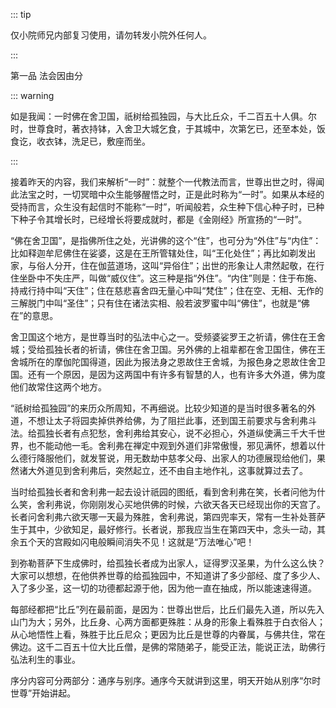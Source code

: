 ::: tip

仅小院师兄内部复习使用，请勿转发小院外任何人。

:::

第一品 法会因由分

::: warning

​       如是我闻：一时佛在舍卫国，祇树给孤独园，与大比丘众，千二百五十人俱。尔时，世尊食时，著衣持钵，入舍卫大城乞食，于其城中，次第乞已，还至本处，饭食讫，收衣钵，洗足已，敷座而坐。

:::

​          接着昨天的内容，我们来解析“一时”：就整个一代教法而言，世尊出世之时，得闻此法宝之时，一切冥暗中众生能够醒悟之时，正是此时称为“一时”。如果从本经的受持而言，众生没有起信时不能称“一时”，听闻般若，众生种下信心种子时，已种下种子令其增长时，已经增长将要成就时，都是《金刚经》所宣扬的“一时”。

​         “佛在舍卫国”，是指佛所住之处，光讲佛的这个“住”，也可分为“外住”与“内住”：比如释迦牟尼佛住在娑婆，这是在王所管辖处住，叫“王化处住”；再比如剃发出家，与俗人分开，住在伽蓝道场，这叫“异俗住”；出世的形象让人肃然起敬，在行住坐卧中不失庄严，叫做“威仪住”。这三种是指“外住”。“内住”则是：住于布施、持戒行持中叫“天住”；住在慈悲喜舍四无量心中叫“梵住”；住在空、无相、无作的三解脱门中叫“圣住”；只有住在诸法实相、般若波罗蜜中叫“佛住”，也就是“佛在”的意思。

​         舍卫国这个地方，是世尊当时的弘法中心之一。受频婆娑罗王之祈请，佛住在王舍城；受给孤独长者的祈请，佛住在舍卫国。另外佛的上祖辈都在舍卫国住，佛在王舍城所在的摩伽陀国得道，因此为报法身之恩故住王舍城，为报色身之恩故住舍卫国。还有一个原因，是因为这两国中有许多有智慧的人，也有许多大外道，佛为度他们故常住这两个地方。

​         “祇树给孤独园”的来历众所周知，不再细说。比较少知道的是当时很多著名的外道，不想让太子将园卖掉供养给佛，为了阻拦此事，还到国王前要求与舍利弗斗法。给孤独长者有点犯愁，舍利弗给其安心，说不必担心，外道纵使满三千大千世界，也不能动他一毛。舍利弗在禅定中观到外道们非常傲慢，邪见满怀，想着以什么德行降服他们，就发誓说，用无数劫中慈孝父母、出家人的功德展现给他们，果然诸大外道见到舍利弗后，突然起立，还不由自主地作礼，这事就算过去了。

​         当时给孤独长者和舍利弗一起去设计祇园的图纸，看到舍利弗在笑，长者问他为什么笑，舍利弗说，你刚刚发心买地供佛的时候，六欲天各天已经现出你的天宫了。长者问舍利弗六欲天哪一天最为殊胜，舍利弗说，第四兜率天，常有一生补处菩萨生于其中，少欲知足，最好修行。长者说，那我应当生在第四天中，念头一动，其余五个天的宫殿如闪电般瞬间消失不见！这就是“万法唯心”吧！

​         到弥勒菩萨下生成佛时，给孤独长者成为出家人，证得罗汉圣果，为什么这么快？大家可以想想，在他供养世尊的给孤独园中，不知道讲了多少部经、度了多少人、入了多少圣，这一切的功德都起源于他，因为他一直在抽成，所以能速速得道。

​         每部经都把“比丘”列在最前面，是因为：世尊出世后，比丘们最先入道，所以先入山门为大；另外，比丘身、心两方面都更殊胜：从身的形象上看殊胜于白衣俗人；从心地悟性上看，殊胜于比丘尼众；更因为比丘是世尊的内眷属，与佛共住，常在佛边。这千二百五十位大比丘僧，是佛的常随弟子，能受正法，能说正法，助佛行弘法利生的事业。

​         序分内容可分两部分：通序与别序。通序今天就讲到这里，明天开始从别序“尔时世尊”开始讲起。